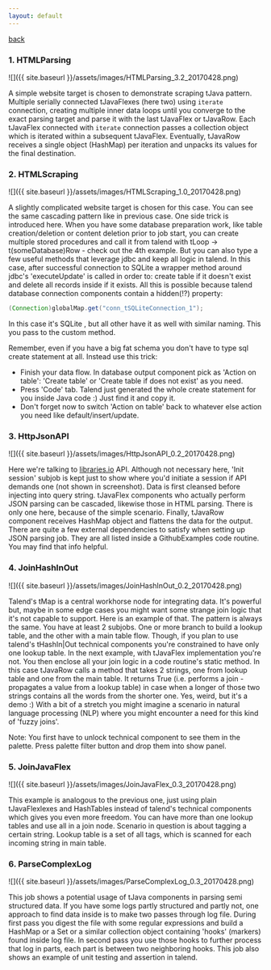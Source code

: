 ```yaml
---
layout: default
---
```

[back](./)

### 1. HTMLParsing
![]({{ site.baseurl }}/assets/images/HTMLParsing_3.2_20170428.png)

A simple website target is chosen to demonstrate scraping tJava pattern. Multiple serially connected tJavaFlexes (here two) using `iterate` connection, creating multiple inner data loops until you converge to the exact parsing target and parse it with the last tJavaFlex or tJavaRow. Each tJavaFlex connected with `iterate` connection passes a collection object which is iterated within a subsequent tJavaFlex. Eventually, tJavaRow receives a single object (HashMap) per iteration and unpacks its values for the final destination.

### 2. HTMLScraping
![]({{ site.baseurl }}/assets/images/HTMLScraping_1.0_20170428.png)

A slightly complicated website target is chosen for this case. You can see the same cascading pattern like in previous case. One side trick is introduced here. When you have some database preparation work, like table creation/deletion or content deletion prior to job start, you can create multiple stored procedures and call it from talend with tLoop -> t(someDatabase)Row - check out the 4th example. But you can also type a few useful methods that leverage jdbc and keep all logic in talend. In this case, after successful connection to SQLite a wrapper method around jdbc's 'executeUpdate' is called in order to: create table if it doesn't exist and delete all records inside if it exists. All this is possible because talend database connection components contain a hidden(!?) property:
```Java
(Connection)globalMap.get("conn_tSQLiteConnection_1");
```
In this case it's SQLite , but all other have it as well with similar naming. This you pass to the custom method. 

Remember, even if you have a big fat schema you don't have to type sql create statement at all. Instead use this trick:
* Finish your data flow. In database output component pick as 'Action on table': 'Create table' or 'Create table if does not exist' as you need.
* Press 'Code' tab. Talend just generated the whole create statement for you inside Java code :) Just find it and copy it. 
* Don't forget now to switch 'Action on table' back to whatever else action you need like default/insert/update.
  
### 3. HttpJsonAPI
![]({{ site.baseurl }}/assets/images/HttpJsonAPI_0.2_20170428.png)

Here we're talking to [libraries.io](https://libraries.io/) API. Although not necessary here, 'Init session' subjob is kept just to show where you'd initiate a session if API demands one (not shown in screenshot). 
Data is first cleansed before injecting into query string. tJavaFlex components who actually perform JSON parsing can be cascaded, likewise those in HTML parsing. There is only one here, because of the simple scenario. Finally, tJavaRow component receives HashMap object and flattens the data for the output. There are quite a few external dependencies to satisfy when setting up JSON parsing job. They are all listed inside a GithubExamples code routine. You may find that info helpful. 

### 4. JoinHashInOut
![]({{ site.baseurl }}/assets/images/JoinHashInOut_0.2_20170428.png)

Talend's tMap is a central workhorse node for integrating data. It's powerful but, maybe in some edge cases you might want some strange join logic that it's not capable to support. Here is an example of that. The pattern is always the same. You have at least 2 subjobs. One or more branch to build a lookup table, and the other with a main table flow. Though, if you plan to use talend's tHashIn\|Out technical components you're constrained to have only one lookup table. In the next example, with tJavaFlex implementation you're not. You then enclose all your join logic in a code routine's static method. In this case tJavaRow calls a method that takes 2 strings, one from lookup table and one from the main table. It returns True (i.e. performs a join - propagates a value from a lookup table) in case when a longer of those two strings contains all the words from the shorter one. Yes, weird, but it's a demo :) With a bit of a stretch you might imagine a scenario in natural language processing (NLP) where you might encounter a need for this kind of 'fuzzy joins'.

Note: You first have to unlock technical component to see them in the palette. Press palette filter button and drop them into show panel.

### 5. JoinJavaFlex
![]({{ site.baseurl }}/assets/images/JoinJavaFlex_0.3_20170428.png)

This example is analogous to the previous one, just using plain tJavaFlexlexes and HashTables instead of talend's technical components which gives you even more freedom. You can have more than one lookup tables and use all in a join node. Scenario in question is about tagging a certain string. Lookup table is a set of all tags, which is scanned for each incoming string in main table.

### 6. ParseComplexLog
![]({{ site.baseurl }}/assets/images/ParseComplexLog_0.3_20170428.png)

This job shows a potential usage of tJava components in parsing semi structured data. If you have some logs partly structured and partly not, one approach to find data inside is to make two passes through log file. During first pass you digest the file with some regular expressions and build a HashMap or a Set or a similar collection object containing 'hooks' (markers) found inside log file. In second pass you use those hooks to further process that log in parts, each part is between two neighboring hooks. This job also shows an example of unit testing and assertion in talend.  
